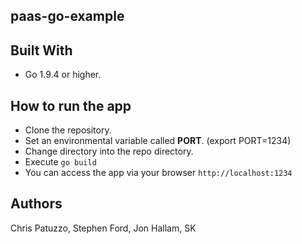 ## paas-go-example

## Built With

* Go 1.9.4 or higher.

## How to run the app

* Clone the repository.
* Set an environmental variable called **PORT**. (export PORT=1234)
* Change directory into the repo directory.
* Execute `go build`
* You can access the app via your browser `http://localhost:1234`

## Authors
Chris Patuzzo, Stephen Ford, Jon Hallam, SK
